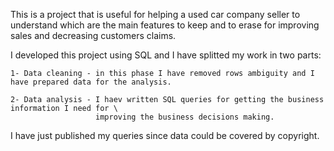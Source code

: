 This is a project that is useful for helping a used car company seller to understand which are the main features to keep and to erase for improving sales and decreasing customers claims.

I developed this project using SQL and I have splitted my work in two parts:

    1- Data cleaning - in this phase I have removed rows ambiguity and I have prepared data for the analysis.
    
    2- Data analysis - I haev written SQL queries for getting the business information I need for \
                       improving the business decisions making.

I have just published my queries since data could be covered by copyright.

